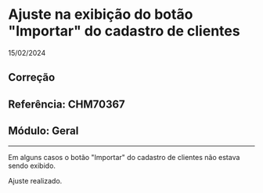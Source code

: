 # Ajuste na exibição do botão "Importar" do cadastro de clientes
15/02/2024
## Correção
## Referência: CHM70367
## Módulo: Geral
***

Em alguns casos o botão "Importar" do cadastro de clientes não estava sendo exibido.

Ajuste realizado.
